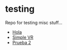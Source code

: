 # testing
Repo for testing misc stuff...

* [Hola](hola.html)
* [Simple VR](simplevr.html)
* [Prueba 2](hola2.html)
